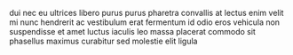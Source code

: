 dui nec eu ultrices libero purus purus pharetra convallis at lectus enim velit
mi nunc hendrerit ac vestibulum erat fermentum id odio eros vehicula non
suspendisse et amet luctus iaculis leo massa placerat commodo sit phasellus
maximus curabitur sed molestie elit ligula